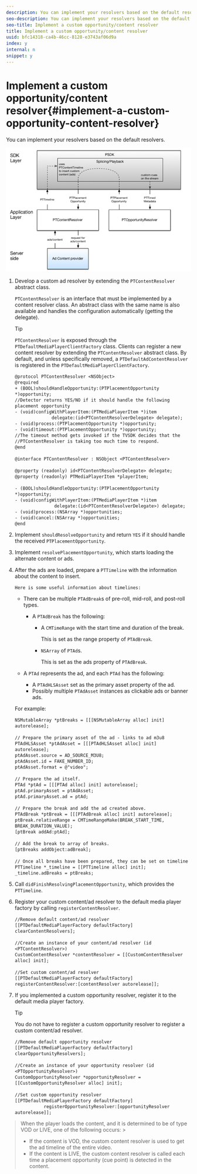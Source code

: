 ```yaml
---
description: You can implement your resolvers based on the default resolvers.
seo-description: You can implement your resolvers based on the default resolvers.
seo-title: Implement a custom opportunity/content resolver
title: Implement a custom opportunity/content resolver
uuid: bfc14318-ca4b-46cc-8128-e3743af06d9a
index: y
internal: n
snippet: y
---
```


# Implement a custom opportunity/content resolver{#implement-a-custom-opportunity-content-resolver}

You can implement your resolvers based on the default resolvers.

<!--<a id="fig_CC41E2A66BDB4115821F33737B46A09B"></a>-->

![](assets/ios_psdk_content_resolver.png)

1. Develop a custom ad resolver by extending the `PTContentResolver` abstract class.

   `PTContentResolver` is an interface that must be implemented by a content resolver class. An abstract class with the same name is also available and handles the configuration automatically (getting the delegate). 

   >[!TIP]
   >
   >`PTContentResolver` is exposed through the `PTDefaultMediaPlayerClientFactory` class. Clients can register a new content resolver by extending the `PTContentResolver` abstract class. By default, and unless specifically removed, a `PTDefaultAdContentResolver` is registered in the `PTDefaultMediaPlayerClientFactory`.

   ```
   @protocol PTContentResolver <NSObject> 
   @required 
   + (BOOL)shouldHandleOpportunity:(PTPlacementOpportunity *)opportunity;  
   //Detector returns YES/NO if it should handle the following placement opportunity 
   - (void)configWithPlayerItem:(PTMediaPlayerItem *)item  
                 delegate:(id<PTContentResolverDelegate> delegate); 
   - (void)process:(PTPlacementOpportunity *)opportunity; 
   - (void)timeout:(PTPlacementOpportunity *)opportunity;  
   //The timeout method gets invoked if the TVSDK decides that the  
   //PTContentResolver is taking too much time to respond. 
   @end 
     
   @interface PTContentResolver : NSObject <PTContentResolver> 
     
   @property (readonly) id<PTContentResolverDelegate> delegate; 
   @property (readonly) PTMediaPlayerItem *playerItem; 
     
   - (BOOL)shouldHandleOpportunity:(PTPlacementOpportunity *)opportunity; 
   - (void)configWithPlayerItem:(PTMediaPlayerItem *)item  
                  delegate:(id<PTContentResolverDelegate>) delegate; 
   - (void)process:(NSArray *)opportunities; 
   - (void)cancel:(NSArray *)opportunities; 
   @end
   ```

1. Implement `shouldResolveOpportunity` and return `YES` if it should handle the received `PTPlacementOpportunity`.
1. Implement `resolvePlacementOpportunity`, which starts loading the alternate content or ads.
1. After the ads are loaded, prepare a `PTTimeline` with the information about the content to insert.

       Here is some useful information about timelines:

    * There can be multiple `PTAdBreak`s of pre-roll, mid-roll, and post-roll types.

        * A `PTAdBreak` has the following:

            * A `CMTimeRange` with the start time and duration of the break.

              This is set as the range property of `PTAdBreak`. 
            
            * `NSArray` of `PTAd`s.

              This is set as the ads property of `PTAdBreak`.

    * A `PTAd` represents the ad, and each `PTAd` has the following:

        * A `PTAdHLSAsset` set as the primary asset property of the ad. 
        * Possibly multiple `PTAdAsset` instances as clickable ads or banner ads.

   For example: 

   ```
   NSMutableArray *ptBreaks = [[[NSMutableArray alloc] init] autorelease]; 
      
   // Prepare the primary asset of the ad - links to ad m3u8 
   PTAdHLSAsset *ptAdAsset = [[[PTAdHLSAsset alloc] init] autorelease]; 
   ptAdAsset.source = AD_SOURCE_M3U8; 
   ptAdAsset.id = FAKE_NUMBER_ID; 
   ptAdAsset.format = @"video"; 
      
   // Prepare the ad itself. 
   PTAd *ptAd = [[[PTAd alloc] init] autorelease]; 
   ptAd.primaryAsset = ptAdAsset; 
   ptAd.primaryAsset.ad = ptAd; 
      
   // Prepare the break and add the ad created above. 
   PTAdBreak *ptBreak = [[[PTAdBreak alloc] init] autorelease]; 
   ptBreak.relativeRange = CMTimeRangeMake(BREAK_START_TIME, BREAK_DURATION_VALUE); 
   [ptBreak addAd:ptAd]; 
      
   // Add the break to array of breaks. 
   [ptBreaks addObject:adBreak]; 
      
   // Once all breaks have been prepared, they can be set on timeline 
   PTTimeline *_timeline = [[PTTimeline alloc] init]; 
   _timeline.adBreaks = ptBreaks;
   ```

1. Call `didFinishResolvingPlacementOpportunity`, which provides the `PTTimeline`.
1. Register your custom content/ad resolver to the default media player factory by calling `registerContentResolver`.

   ```
   //Remove default content/ad resolver 
   [[PTDefaultMediaPlayerFactory defaultFactory] clearContentResolvers]; 
     
   //Create an instance of your content/ad resolver (id <PTContentResolver>) 
   CustomContentResolver *contentResolver = [[CustomContentResolver alloc] init]; 
     
   //Set custom content/ad resolver 
   [[PTDefaultMediaPlayerFactory defaultFactory] registerContentResolver:[contentResolver autorelease]];
   ```

1. If you implemented a custom opportunity resolver, register it to the default media player factory.

   >[!TIP]
   >
   >You do not have to register a custom opportunity resolver to register a custom content/ad resolver.

   ```
   //Remove default opportunity resolver 
   [[PTDefaultMediaPlayerFactory defaultFactory] clearOpportunityResolvers]; 
     
   //Create an instance of your opportunity resolver (id <PTOpportunityResolver>) 
   CustomOpportunityResolver *opportunityResolver = [[CustomOpportunityResolver alloc] init]; 
     
   //Set custom opportunity resolver 
   [[PTDefaultMediaPlayerFactory defaultFactory]  
              registerOpportunityResolver:[opportunityResolver autorelease]];
   ```

>When the player loads the content, and it is determined to be of type VOD or LIVE, one of the following occurs: >
>* If the content is VOD, the custom content resolver is used to get the ad timeline of the entire video. 
>* If the content is LIVE, the custom content resolver is called each time a placement opportunity (cue point) is detected in the content. 
>
